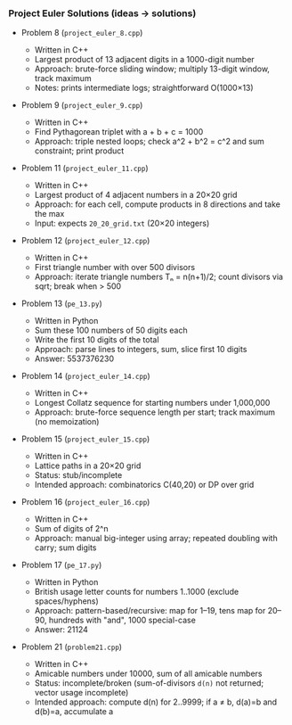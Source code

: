 ### Project Euler Solutions (ideas → solutions)

- Problem 8 (`project_euler_8.cpp`)
  - Written in C++
  - Largest product of 13 adjacent digits in a 1000-digit number
  - Approach: brute-force sliding window; multiply 13-digit window, track maximum
  - Notes: prints intermediate logs; straightforward O(1000×13)

- Problem 9 (`project_euler_9.cpp`)
  - Written in C++
  - Find Pythagorean triplet with a + b + c = 1000
  - Approach: triple nested loops; check a^2 + b^2 = c^2 and sum constraint; print product

- Problem 11 (`project_euler_11.cpp`)
  - Written in C++
  - Largest product of 4 adjacent numbers in a 20×20 grid
  - Approach: for each cell, compute products in 8 directions and take the max
  - Input: expects `20_20_grid.txt` (20×20 integers)

- Problem 12 (`project_euler_12.cpp`)
  - Written in C++
  - First triangle number with over 500 divisors
  - Approach: iterate triangle numbers Tₙ = n(n+1)/2; count divisors via sqrt; break when > 500

- Problem 13 (`pe_13.py`)
  - Written in Python
  - Sum these 100 numbers of 50 digits each
  - Write the first 10 digits of the total
  - Approach: parse lines to integers, sum, slice first 10 digits
  - Answer: 5537376230

- Problem 14 (`project_euler_14.cpp`)
  - Written in C++
  - Longest Collatz sequence for starting numbers under 1,000,000
  - Approach: brute-force sequence length per start; track maximum (no memoization)

- Problem 15 (`project_euler_15.cpp`)
  - Written in C++
  - Lattice paths in a 20×20 grid
  - Status: stub/incomplete
  - Intended approach: combinatorics C(40,20) or DP over grid

- Problem 16 (`project_euler_16.cpp`)
  - Written in C++
  - Sum of digits of 2^n
  - Approach: manual big-integer using array; repeated doubling with carry; sum digits

- Problem 17 (`pe_17.py`)
  - Written in Python
  - British usage letter counts for numbers 1..1000 (exclude spaces/hyphens)
  - Approach: pattern-based/recursive: map for 1–19, tens map for 20–90, hundreds with "and", 1000 special-case
  - Answer: 21124

- Problem 21 (`problem21.cpp`)
  - Written in C++
  - Amicable numbers under 10000, sum of all amicable numbers
  - Status: incomplete/broken (sum-of-divisors `d(n)` not returned; vector usage incomplete)
  - Intended approach: compute d(n) for 2..9999; if a ≠ b, d(a)=b and d(b)=a, accumulate a
